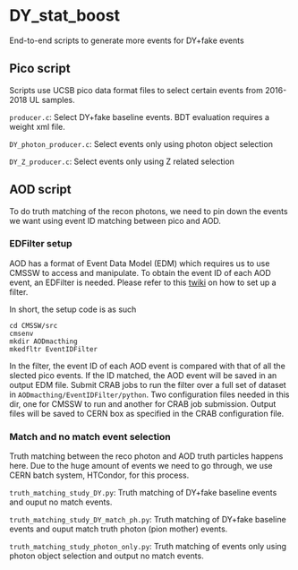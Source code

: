 # DY_stat_boost
End-to-end scripts to generate more events for DY+fake events
## Pico script
Scripts use UCSB pico data format files to select certain events from 2016-2018 UL samples.

`producer.c`: Select DY+fake baseline events. BDT evaluation requires a weight xml file.

`DY_photon_producer.c`: Select events only using photon object selection

`DY_Z_producer.c`: Select events only using Z related selection

## AOD script
To do truth matching of the recon photons, we need to pin down the events we want using event ID matching between pico and AOD.
### EDFilter setup
AOD has a format of Event Data Model (EDM) which requires us to use CMSSW to access and manipulate. To obtain the event ID of each AOD event, an EDFilter is needed. Please refer to this [twiki](https://twiki.cern.ch/twiki/bin/view/CMSPublic/SWGuideSkeletonCodeGenerator) on how to set up a filter.

In short, the setup code is as such
```
cd CMSSW/src
cmsenv
mkdir AODmacthing
mkedfltr EventIDFilter
```

In the filter, the event ID of each AOD event is compared with that of all the slected pico events. If the ID matched, the AOD event will be saved in an output EDM file. Submit CRAB jobs to run the filter over a full set of dataset in `AODmacthing/EventIDFilter/python`. Two configuration files needed in this dir, one for CMSSW to run and another for CRAB job submission. Output files will be saved to CERN box as specified in the CRAB configuration file.

### Match and no match event selection
Truth matching between the reco photon and AOD truth particles happens here. Due to the huge amount of events we need to go through, we use CERN batch system, HTCondor, for this process.

`truth_matching_study_DY.py`: Truth matching of DY+fake baseline events and ouput no match events.

`truth_matching_study_DY_match_ph.py`: Truth matching of DY+fake baseline events and ouput match truth photon (pion mother) events.

`truth_matching_study_photon_only.py`: Truth matching of events only using photon object selection and output no match events.
